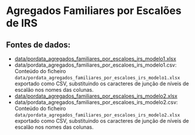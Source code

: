 # Agregados Familiares por Escalões de IRS

## Fontes de dados:
- [data/pordata_agregados_familiares_por_escaloes_irs_modelo1.xlsx](https://www.pordata.pt/Portugal/Agregados+familiares+por+escal%c3%b5es+de+rendimento+IRS+Modelo+1+(1990+2016)-80)
- data/pordata_agregados_familiares_por_escaloes_irs_modelo1.csv: Conteúdo do ficheiro `data/pordata_agregados_familiares_por_escaloes_irs_modelo1.xlsx` exportado como CSV, substituindo os caracteres de junção de níveis de escalão nos nomes das colunas.
- [data/pordata_agregados_familiares_por_escaloes_irs_modelo2.xlsx](https://www.pordata.pt/Portugal/Agregados+familiares+por+escal%c3%b5es+de+rendimento+IRS+Modelo+2+(1990+2016)-81)
- data/pordata_agregados_familiares_por_escaloes_irs_modelo2.csv: Conteúdo do ficheiro `data/pordata_agregados_familiares_por_escaloes_irs_modelo2.xlsx` exportado como CSV, substituindo os caracteres de junção de níveis de escalão nos nomes das colunas.